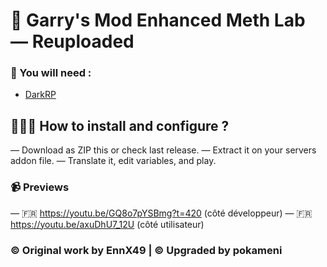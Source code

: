 # 📰 Garry's Mod Enhanced Meth Lab — Reuploaded

### 📃 You will need :
- [DarkRP](https://github.com/FPtje/DarkRP)

## 👨🏻‍💻 How to install and configure ?
— Download as ZIP this or check last release.
— Extract it on your servers addon file.
— Translate it, edit variables, and play.

### 📹 Previews
— 🇫🇷 https://youtu.be/GQ8o7pYSBmg?t=420 (côté développeur)
— 🇫🇷 https://youtu.be/axuDhU7_12U (côté utilisateur) 

### ©️ Original work by EnnX49 | ©️ Upgraded by pokameni